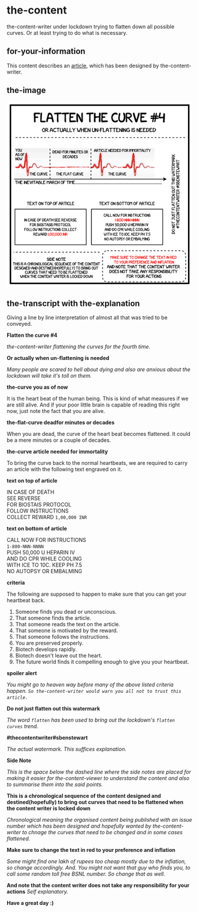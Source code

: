 # the-content

the-content-writer under lockdown trying to flatten down all possible curves. Or at least trying to do what is necessary.

## for-your-information

This content describes an [article](https://github.com/sbenstewart/the-article), which has been designed by the-content-writer.

## the-image

![the-image](flatten-the-curve-%234.png)

## the-transcript with the-explanation

Giving a line by line interpretation of almost all that was tried to be conveyed.

**Flatten the curve #4**

_the-content-writer flattening the curves for the fourth time._

**Or actually when un-flattening is needed**

_Many people are scared to hell about dying and also are anxious about the lockdown will take it's toll on them._

**the-curve you as of now**

It is the heart beat of the human being. This is kind of what measures if we are still alive. And if your poor little brain is capable of reading this right now, just note the fact that you are alive.

**the-flat-curve deadfor minutes or decades**

When you are dead, the curve of the heart beat becomes flattened. It could be a mere minutes or a couple of decades.

**the-curve article needed for immortality**

To bring the curve back to the normal heartbeats, we are required to carry an article with the following text engraved on it.

**text on top of article**

IN CASE OF DEATH <br>
SEE REVERSE <br>
FOR BIOSTAIS PROTOCOL <br>
FOLLOW INSTRUCTIONS <br>
COLLECT REWARD `1,00,000 INR`

**text on bottom of article**

CALL NOW FOR INSTRUCTIONS<br>
`1-800-NNN-NNNN`<br>
PUSH 50,000 U HEPARIN IV<br>
AND DO CPR WHILE COOLING<br>
WITH ICE TO 10C. KEEP PH 7.5<br>
NO AUTOPSY OR EMBALMING

**criteria**

The following are supposed to happen to make sure that you can get your heartbeat back.

1. Someone finds you dead or unconscious.
2. That someone finds the article.
3. That someone reads the text on the article.
4. That someone is motivated by the reward.
5. That someone follows the instructions.
6. You are preserved properly.
7. Biotech develops rapidly.
8. Biotech doesn't leave out the heart.
9. The future world finds it compelling enough to give you your heartbeat.

**spoiler alert**

_You might go to heaven way before many of the above listed criteria happen. `So the-content-writer would warn you all not to trust this article.`_

**Do not just flatten out this watermark**

_The word `flatten` has been used to bring out the lockdown's `flatten curves` trend._

**#thecontentwriter#sbenstewart**

_The actual watermark. This suffices explanation._

**Side Note**

_This is the space below the dashed line where the side notes are placed for making it easier for the-content-viewer to understand the content and also to summarise them into the said points._

**This is a chronological sequence of the content designed and destined(hopefully) to bring out curves that need to be flattened when the content writer is locked down**

_Chronological meaning the organised content being published with an issue number which has been designed and hopefully wanted by the-content-writer to chnage the curves that need to be changed and in some cases flattened._

**Make sure to change the text in red to your preference and inflation**

_Some might find one lakh of rupees too cheap mostly due to the inflation, so change accordingly. And. You might not want that guy who finds you, to call some random toll free BSNL number. So change that as well._

**And note that the content writer does not take any responsibility for your actions**
_Self explanatory._

**Have a great day :)**
